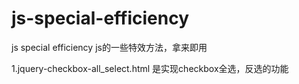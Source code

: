 # js-special-efficiency
js special efficiency
js的一些特效方法，拿来即用  

1.jquery-checkbox-all_select.html  是实现checkbox全选，反选的功能

